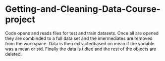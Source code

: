 # Getting-and-Cleaning-Data-Course-project
Code opens and reads files for test and train datasets.
Once all are opened they are combinded to a full data set and the imermediates are removed from the workspace.
Data is then extractedbased on mean if the variable was a mean or std.
Finally the data is tidied and the rest of the objects are deleted.
